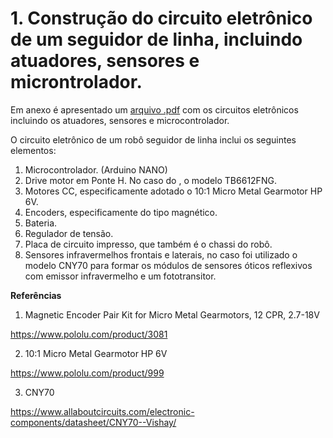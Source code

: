 # 1. Construção do circuito eletrônico de um seguidor de linha, incluindo atuadores, sensores e microntrolador.

Em anexo é apresentado um [arquivo .pdf](https://github.com/giovannirdias/Desafio-TAMANDUATECH---Segue-Linha/blob/main/Desafio%20Eletr%C3%B4nica/Q1/Circuitos_Seguidor_de_Linha.pdf) com os circuitos eletrônicos incluindo os atuadores, sensores e microcontrolador.

O circuito eletrônico de um robô seguidor de linha inclui os seguintes elementos:
1. Microcontrolador. (Arduino NANO)
2. Drive motor em Ponte H. No caso do , o modelo TB6612FNG.
3. Motores CC, especificamente adotado o 10:1 Micro Metal Gearmotor HP 6V.
4. Encoders, especificamente do tipo magnético.
5. Bateria.
6. Regulador de tensão.
7. Placa de circuito impresso, que também é o chassi do robô.
8. Sensores infravermelhos frontais e laterais, no caso foi utilizado o modelo CNY70 para formar os módulos de sensores óticos reflexivos com emissor infravermelho e um fototransitor.

**Referências**

1) Magnetic Encoder Pair Kit for Micro Metal Gearmotors, 12 CPR, 2.7-18V

https://www.pololu.com/product/3081

2) 10:1 Micro Metal Gearmotor HP 6V

https://www.pololu.com/product/999

3) CNY70

https://www.allaboutcircuits.com/electronic-components/datasheet/CNY70--Vishay/
